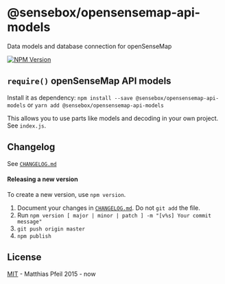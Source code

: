 # @sensebox/opensensemap-api-models
Data models and database connection for openSenseMap

[![NPM Version](https://img.shields.io/npm/v/@sensebox/opensensemap-api-models.svg)](https://www.npmjs.com/package/@sensebox/opensensemap-api-models)

## `require()` openSenseMap API models

Install it as dependency: `npm install --save @sensebox/opensensemap-api-models` or `yarn add @sensebox/opensensemap-api-models`

This allows you to use parts like models and decoding in your own project. See `index.js`.

## Changelog

See [`CHANGELOG.md`](CHANGELOG.md)

#### Releasing a new version
To create a new version, use `npm version`.
1. Document your changes in [`CHANGELOG.md`](CHANGELOG.md). Do not `git add` the file.
1. Run `npm version [ major | minor | patch ] -m "[v%s] Your commit message"`
1. `git push origin master`
1. `npm publish`

## License

[MIT](license.md) - Matthias Pfeil 2015 - now
